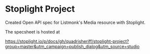 # Stoplight Project
Created Open API spec for Listmonk's Media resource with Stoplight.

The specsheet is hosted at

https://stoplight.io/p/docs/gh/quadrisheriff/stoplight-project?group=master&utm_campaign=publish_dialog&utm_source=studio

